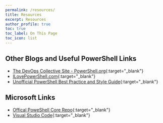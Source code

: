 ```yaml
---
permalink: /resources/
title: Resources
excerpt: Resources
author_profile: true
toc: true
toc_label: On This Page
toc_icon: list
---
```


## Other Blogs and Useful PowerShell Links

* [The DevOps Collective Site - PowerShell.org](https://www.powershell.org/){:target="_blank"}
* [ILovePowerShell.com](https://www.ILovePowerShell.com){:target="_blank"}
* [Unofficial PowerShell Best Practice and Style Guide](https://github.com/PoshCode/PowerShellPracticeAndStyle){:target="_blank"}

## Microsoft Links

* [Offical PoweShell Core Repo](https://github.com/PowerShell/PowerShell){:target="_blank"}
* [Visual Studio Code](https://code.visualstudio.com/){:target="_blank"}
